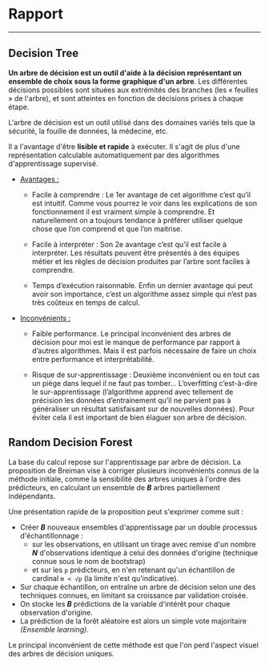 # Rapport

---

## Decision Tree

**Un arbre de décision est un outil d'aide à la décision représentant un ensemble de choix sous la forme graphique d'un arbre**. Les différentes décisions possibles sont situées aux extrémités des branches (les « feuilles » de l'arbre), et sont atteintes en fonction de décisions prises à chaque étape. 

L'arbre de décision est un outil utilisé dans des domaines variés tels que la sécurité, la fouille de données, la médecine, etc.   

Il a l'avantage d'être **lisible et rapide** à exécuter. Il s'agit de plus d'une représentation calculable automatiquement par des algorithmes d'apprentissage supervisé.

- <ins>Avantages :</ins>

    - Facile à comprendre : Le 1er avantage de cet algorithme c’est qu’il est intuitif. Comme vous pourrez le voir dans les explications de son fonctionnement il est vraiment simple à comprendre. Et naturellement on a toujours tendance à préférer utiliser quelque chose que l’on comprend et que l’on maitrise.

    - Facile à interpréter : Son 2e avantage c’est qu’il est facile à interpréter. Les résultats peuvent être présentés à des équipes métier et les règles de décision produites par l’arbre sont faciles à comprendre.

    - Temps d’exécution raisonnable. Enfin un dernier avantage qui peut avoir son importance, c’est un algorithme assez simple qui n’est pas très coûteux en temps de calcul.

- <ins>Inconvénients :</ins>

    - Faible performance. Le principal inconvénient des arbres de décision pour moi est le manque de performance par rapport à d’autres algorithmes. Mais il est parfois nécessaire de faire un choix entre performance et interprétabilité.

    - Risque de sur-apprentissage : Deuxième inconvénient ou en tout cas un piège dans lequel il ne faut pas tomber… L’overfitting c’est-à-dire le sur-apprentissage (l’algorithme apprend avec tellement de précision les données d’entrainement qu’il ne parvient pas à généraliser un résultat satisfaisant sur de nouvelles données). Pour éviter cela il est important de bien élaguer son arbre de décision.

## Random Decision Forest

La base du calcul repose sur l'apprentissage par arbre de décision. La proposition de Breiman vise à corriger plusieurs inconvénients connus de la méthode initiale, comme la sensibilité des arbres uniques à l'ordre des prédicteurs, en calculant un ensemble de ***B*** arbres partiellement indépendants.

Une présentation rapide de la proposition peut s'exprimer comme suit :

- Créer ***B*** nouveaux ensembles d'apprentissage par un double processus d'échantillonnage :
    - sur les observations, en utilisant un tirage avec remise d'un nombre ***N*** d'observations identique à celui des données d'origine (technique connue sous le nom de bootstrap)
    - et sur les `p` prédicteurs, en n'en retenant qu'un échantillon de cardinal `m < √p` (la limite n'est qu'indicative).
- Sur chaque échantillon, on entraîne un arbre de décision selon une des techniques connues, en limitant sa croissance par validation croisée.
- On stocke les ***B*** prédictions de la variable d'intérêt pour chaque observation d'origine.
- La prédiction de la forêt aléatoire est alors un simple vote majoritaire *(Ensemble learning)*.

Le principal inconvénient de cette méthode est que l'on perd l'aspect visuel des arbres de décision uniques.